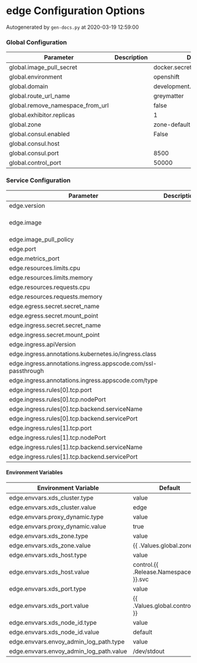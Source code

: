 # edge Configuration Options

Autogenerated by `gen-docs.py` at 2020-03-19 12:59:00

### Global Configuration

|           Parameter            |Description|          Default          |
|--------------------------------|-----------|---------------------------|
|global.image_pull_secret        |           |docker.secret              |
|global.environment              |           |openshift                  |
|global.domain                   |           |development.deciphernow.com|
|global.route_url_name           |           |greymatter                 |
|global.remove_namespace_from_url|           |false                      |
|global.exhibitor.replicas       |           |                          1|
|global.zone                     |           |zone-default-zone          |
|global.consul.enabled           |           |False                      |
|global.consul.host              |           |                           |
|global.consul.port              |           |                       8500|
|global.control_port             |           |                      50000|

### Service Configuration

|                          Parameter                          |Description|                                          Default                                           |
|-------------------------------------------------------------|-----------|--------------------------------------------------------------------------------------------|
|edge.version                                                 |           |1.2.0                                                                                       |
|edge.image                                                   |           |docker-dev.production.deciphernow.com/deciphernow/gm-proxy:{{ tpl $.Values.edge.version $ }}|
|edge.image_pull_policy                                       |           |IfNotPresent                                                                                |
|edge.port                                                    |           |                                                                                       10808|
|edge.metrics_port                                            |           |                                                                                        8081|
|edge.resources.limits.cpu                                    |           |                                                                                           1|
|edge.resources.limits.memory                                 |           |1Gi                                                                                         |
|edge.resources.requests.cpu                                  |           |100m                                                                                        |
|edge.resources.requests.memory                               |           |128Mi                                                                                       |
|edge.egress.secret.secret_name                               |           |greymatter-edge-egress                                                                      |
|edge.egress.secret.mount_point                               |           |/etc/proxy/tls/sidecar/                                                                     |
|edge.ingress.secret.secret_name                              |           |greymatter-edge-ingress                                                                     |
|edge.ingress.secret.mount_point                              |           |/etc/proxy/tls/edge/                                                                        |
|edge.ingress.apiVersion                                      |           |voyager.appscode.com/v1beta1                                                                |
|edge.ingress.annotations.kubernetes.io/ingress.class         |           |voyager                                                                                     |
|edge.ingress.annotations.ingress.appscode.com/ssl-passthrough|           |true                                                                                        |
|edge.ingress.annotations.ingress.appscode.com/type           |           |NodePort                                                                                    |
|edge.ingress.rules[0].tcp.port                               |           |80                                                                                          |
|edge.ingress.rules[0].tcp.nodePort                           |           |30001                                                                                       |
|edge.ingress.rules[0].tcp.backend.serviceName                |           |edge                                                                                        |
|edge.ingress.rules[0].tcp.backend.servicePort                |           |                                                                                        8080|
|edge.ingress.rules[1].tcp.port                               |           |443                                                                                         |
|edge.ingress.rules[1].tcp.nodePort                           |           |30000                                                                                       |
|edge.ingress.rules[1].tcp.backend.serviceName                |           |edge                                                                                        |
|edge.ingress.rules[1].tcp.backend.servicePort                |           |                                                                                        8080|

#### Environment Variables

|         Environment Variable          |              Default               |
|---------------------------------------|------------------------------------|
|edge.envvars.xds_cluster.type          |value                               |
|edge.envvars.xds_cluster.value         |edge                                |
|edge.envvars.proxy_dynamic.type        |value                               |
|edge.envvars.proxy_dynamic.value       |true                                |
|edge.envvars.xds_zone.type             |value                               |
|edge.envvars.xds_zone.value            |{{ .Values.global.zone }}           |
|edge.envvars.xds_host.type             |value                               |
|edge.envvars.xds_host.value            |control.{{ .Release.Namespace }}.svc|
|edge.envvars.xds_port.type             |value                               |
|edge.envvars.xds_port.value            |{{ .Values.global.control_port }}   |
|edge.envvars.xds_node_id.type          |value                               |
|edge.envvars.xds_node_id.value         |default                             |
|edge.envvars.envoy_admin_log_path.type |value                               |
|edge.envvars.envoy_admin_log_path.value|/dev/stdout                         |

